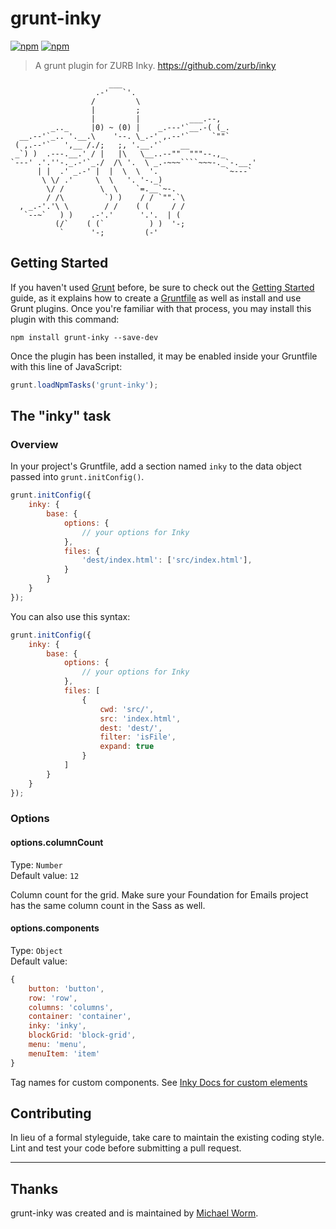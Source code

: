 # grunt-inky

[![npm](https://img.shields.io/npm/v/grunt-inky.svg?maxAge=86400)](https://www.npmjs.com/package/grunt-inky) [![npm](https://img.shields.io/npm/dt/grunt-inky.svg?maxAge=86400)](https://www.npmjs.com/package/grunt-inky)

> A grunt plugin for ZURB Inky. https://github.com/zurb/inky

```
                      ___
                   .-'   `'.
                  /         \
                  |         ;
                  |         |           ___.--,
         _.._     |0) ~ (0) |    _.---'`__.-( (_.
  __.--'`_.. '.__.\    '--. \_.-' ,.--'`     `""`
 ( ,.--'`   ',__ /./;   ;, '.__.'`    __
 _`) )  .---.__.' / |   |\   \__..--""  """--.,_
`---' .'.''-._.-'`_./  /\ '.  \ _.-~~~````~~~-._`-.__.'
      | |  .' _.-' |  |  \  \  '.               `~---`
       \ \/ .'     \  \   '. '-._)
        \/ /        \  \    `=.__`~-.
        / /\         `) )    / / `"".`\
  , _.-'.'\ \        / /    ( (     / /
   `--~`   ) )    .-'.'      '.'.  | (
          (/`    ( (`          ) )  '-;
           `      '-;         (-'
```

## Getting Started
If you haven't used [Grunt](http://gruntjs.com/) before, be sure to check out the [Getting Started](http://gruntjs.com/getting-started) guide, as it explains how to create a [Gruntfile](http://gruntjs.com/sample-gruntfile) as well as install and use Grunt plugins. Once you're familiar with that process, you may install this plugin with this command:

```shell
npm install grunt-inky --save-dev
```

Once the plugin has been installed, it may be enabled inside your Gruntfile with this line of JavaScript:

```js
grunt.loadNpmTasks('grunt-inky');
```

## The "inky" task

### Overview
In your project's Gruntfile, add a section named `inky` to the data object passed into `grunt.initConfig()`.

```js
grunt.initConfig({
    inky: {
        base: {
            options: {
                // your options for Inky
            },
            files: {
                'dest/index.html': ['src/index.html'],
            }
        }
    }
});
```

You can also use this syntax:

```js
grunt.initConfig({
    inky: {
        base: {
            options: {
                // your options for Inky
            },
            files: [
                {
                    cwd: 'src/',
                    src: 'index.html',
                    dest: 'dest/',
                    filter: 'isFile',
                    expand: true
                }
            ]
        }
    }
});
```

### Options

#### options.columnCount
Type: `Number`<br>
Default value: `12`

Column count for the grid. Make sure your Foundation for Emails project has the same column count in the Sass as well.

#### options.components
Type: `Object`<br>
Default value: 
```js
{
    button: 'button',
    row: 'row',
    columns: 'columns',
    container: 'container',
    inky: 'inky',
    blockGrid: 'block-grid',
    menu: 'menu',
    menuItem: 'item'
}
```

Tag names for custom components. See [Inky Docs for custom elements](https://github.com/zurb/inky#custom-elements)

## Contributing
In lieu of a formal styleguide, take care to maintain the existing coding style. Lint and test your code before submitting a pull request.

***

## Thanks

grunt-inky was created and is maintained by [Michael Worm](https://github.com/Miw0).
